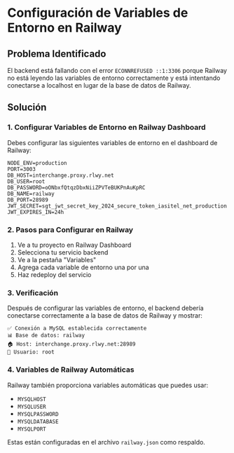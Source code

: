 # Configuración de Variables de Entorno en Railway

## Problema Identificado
El backend está fallando con el error `ECONNREFUSED ::1:3306` porque Railway no está leyendo las variables de entorno correctamente y está intentando conectarse a localhost en lugar de la base de datos de Railway.

## Solución

### 1. Configurar Variables de Entorno en Railway Dashboard

Debes configurar las siguientes variables de entorno en el dashboard de Railway:

```
NODE_ENV=production
PORT=3003
DB_HOST=interchange.proxy.rlwy.net
DB_USER=root
DB_PASSWORD=oONbxfQtqzDbxNiiZPVTeBUKPnAuKpRC
DB_NAME=railway
DB_PORT=28989
JWT_SECRET=sgt_jwt_secret_key_2024_secure_token_iasitel_net_production
JWT_EXPIRES_IN=24h
```

### 2. Pasos para Configurar en Railway

1. Ve a tu proyecto en Railway Dashboard
2. Selecciona tu servicio backend
3. Ve a la pestaña "Variables"
4. Agrega cada variable de entorno una por una
5. Haz redeploy del servicio

### 3. Verificación

Después de configurar las variables de entorno, el backend debería conectarse correctamente a la base de datos de Railway y mostrar:

```
✅ Conexión a MySQL establecida correctamente
📊 Base de datos: railway
🏠 Host: interchange.proxy.rlwy.net:28989
👤 Usuario: root
```

### 4. Variables de Railway Automáticas

Railway también proporciona variables automáticas que puedes usar:
- `MYSQLHOST`
- `MYSQLUSER` 
- `MYSQLPASSWORD`
- `MYSQLDATABASE`
- `MYSQLPORT`

Estas están configuradas en el archivo `railway.json` como respaldo.